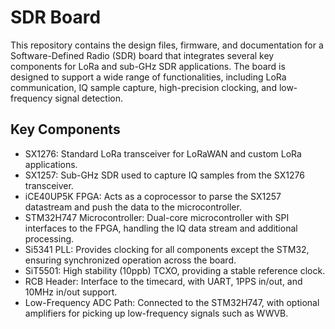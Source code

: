 # SDR Board

This repository contains the design files, firmware, and documentation for a Software-Defined Radio (SDR) board that integrates several key components for LoRa and sub-GHz SDR applications. The board is designed to support a wide range of functionalities, including LoRa communication, IQ sample capture, high-precision clocking, and low-frequency signal detection.

## Key Components

- SX1276: Standard LoRa transceiver for LoRaWAN and custom LoRa applications.
- SX1257: Sub-GHz SDR used to capture IQ samples from the SX1276 transceiver.
- iCE40UP5K FPGA: Acts as a coprocessor to parse the SX1257 datastream and push the data to the microcontroller.
- STM32H747 Microcontroller: Dual-core microcontroller with SPI interfaces to the FPGA, handling the IQ data stream and additional processing.
- Si5341 PLL: Provides clocking for all components except the STM32, ensuring synchronized operation across the board.
- SiT5501: High stability (10ppb) TCXO, providing a stable reference clock.
- RCB Header: Interface to the timecard, with UART, 1PPS in/out, and 10MHz in/out support.
- Low-Frequency ADC Path: Connected to the STM32H747, with optional amplifiers for picking up low-frequency signals such as WWVB.
